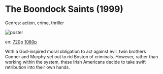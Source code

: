 # The Boondock Saints (1999)

Genres: action, crime, thriller

![poster](http://image.tmdb.org/t/p/w500/fg6fhyKg3vbdGtnf9Hq27Q5gS3r.jpg)

en:
  [720p](magnet:?xt=urn:btih:A2283F44E1028E49CD9239B9A41A98FDE52D85DB&tr=udp://glotorrents.pw:6969/announce&tr=udp://tracker.opentrackr.org:1337/announce&tr=udp://torrent.gresille.org:80/announce&tr=udp://tracker.openbittorrent.com:80&tr=udp://tracker.coppersurfer.tk:6969&tr=udp://tracker.leechers-paradise.org:6969&tr=udp://p4p.arenabg.ch:1337&tr=udp://tracker.internetwarriors.net:1337)
  [1080p](magnet:?xt=urn:btih:3D36C4C922266CEE5DC1DC3E0624CEF3C2BED910&tr=udp://glotorrents.pw:6969/announce&tr=udp://tracker.opentrackr.org:1337/announce&tr=udp://torrent.gresille.org:80/announce&tr=udp://tracker.openbittorrent.com:80&tr=udp://tracker.coppersurfer.tk:6969&tr=udp://tracker.leechers-paradise.org:6969&tr=udp://p4p.arenabg.ch:1337&tr=udp://tracker.internetwarriors.net:1337)
  


With a God-inspired moral obligation to act against evil, twin brothers Conner and Murphy set out to rid Boston of criminals. However, rather than working within the system, these Irish Americans decide to take swift retribution into their own hands.
